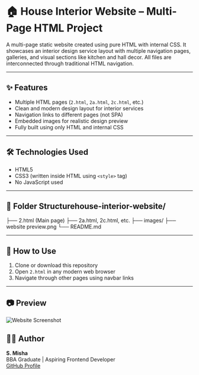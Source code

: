 # 🏠 House Interior Website – Multi-Page HTML Project

A multi-page static website created using pure HTML with internal CSS. It showcases an interior design service layout with multiple navigation pages, galleries, and visual sections like kitchen and hall decor. All files are interconnected through traditional HTML navigation.

---

## ✨ Features

- Multiple HTML pages (`2.html`, `2a.html`, `2c.html`, etc.)
- Clean and modern design layout for interior services
- Navigation links to different pages (not SPA)
- Embedded images for realistic design preview
- Fully built using only HTML and internal CSS

---

## 🛠 Technologies Used

- HTML5
- CSS3 (written inside HTML using `<style>` tag)
- No JavaScript used

---

## 📁 Folder Structurehouse-interior-website/
├── 2.html (Main page)
├── 2a.html, 2c.html, etc.
├── images/
├── website preview.png
└── README.md

---

## 🚀 How to Use

1. Clone or download this repository
2. Open `2.html` in any modern web browser
3. Navigate through other pages using navbar links

---
## 📷 Preview

![Website Screenshot](preview.png)


## 👩‍💻 Author

**S. Misha**  
BBA Graduate | Aspiring Frontend Developer  
[GitHub Profile](https://github.com/Mi-Isha16)


